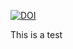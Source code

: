 [![DOI](https://zenodo.org/badge/589510889.svg)](https://zenodo.org/badge/latestdoi/589510889)

This is a test
